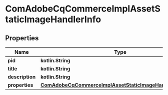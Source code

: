 
# ComAdobeCqCommerceImplAssetStaticImageHandlerInfo

## Properties
Name | Type | Description | Notes
------------ | ------------- | ------------- | -------------
**pid** | **kotlin.String** |  |  [optional]
**title** | **kotlin.String** |  |  [optional]
**description** | **kotlin.String** |  |  [optional]
**properties** | [**ComAdobeCqCommerceImplAssetStaticImageHandlerProperties**](ComAdobeCqCommerceImplAssetStaticImageHandlerProperties.md) |  |  [optional]



